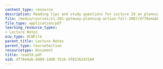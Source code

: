 ```yaml
---
content_type: resource
description: Reading tips and study questions for Lecture 19 on planning and participation.
file: /media/courses/11-201-gateway-planning-action-fall-2007/df76e4ab8d891dd07b163f83362d3184_read19.pdf
file_type: application/pdf
learning_resource_types:
- Lecture Notes
ocw_type: OCWFile
parent_title: Lecture Notes
parent_type: CourseSection
resourcetype: Document
title: read19.pdf
uid: df76e4ab-8d89-1dd0-7b16-3f83362d3184
---
```

